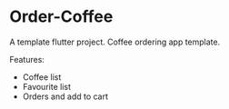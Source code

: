 # Order-Coffee

A template flutter project.
Coffee ordering app template.

Features:

- Coffee list
- Favourite list
- Orders and add to cart
